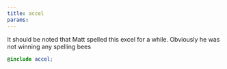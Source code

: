 ```yaml
---
title: accel
params:
---
```


It should be noted that Matt spelled this excel for a while. Obviously he was not winning any spelling bees

```scss
@include accel;
```